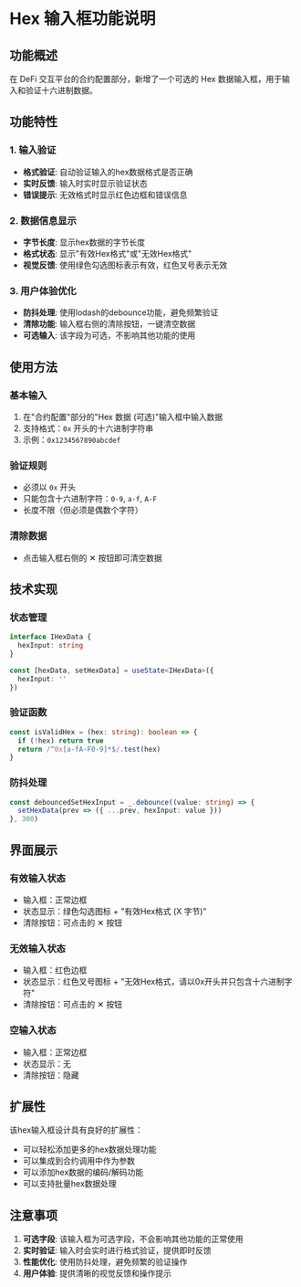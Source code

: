 # Hex 输入框功能说明

## 功能概述

在 DeFi 交互平台的合约配置部分，新增了一个可选的 Hex 数据输入框，用于输入和验证十六进制数据。

## 功能特性

### 1. 输入验证
- **格式验证**: 自动验证输入的hex数据格式是否正确
- **实时反馈**: 输入时实时显示验证状态
- **错误提示**: 无效格式时显示红色边框和错误信息

### 2. 数据信息显示
- **字节长度**: 显示hex数据的字节长度
- **格式状态**: 显示"有效Hex格式"或"无效Hex格式"
- **视觉反馈**: 使用绿色勾选图标表示有效，红色叉号表示无效

### 3. 用户体验优化
- **防抖处理**: 使用lodash的debounce功能，避免频繁验证
- **清除功能**: 输入框右侧的清除按钮，一键清空数据
- **可选输入**: 该字段为可选，不影响其他功能的使用

## 使用方法

### 基本输入
1. 在"合约配置"部分的"Hex 数据 (可选)"输入框中输入数据
2. 支持格式：`0x` 开头的十六进制字符串
3. 示例：`0x1234567890abcdef`

### 验证规则
- 必须以 `0x` 开头
- 只能包含十六进制字符：`0-9`, `a-f`, `A-F`
- 长度不限（但必须是偶数个字符）

### 清除数据
- 点击输入框右侧的 ✕ 按钮即可清空数据

## 技术实现

### 状态管理
```typescript
interface IHexData {
  hexInput: string
}

const [hexData, setHexData] = useState<IHexData>({
  hexInput: ''
})
```

### 验证函数
```typescript
const isValidHex = (hex: string): boolean => {
  if (!hex) return true
  return /^0x[a-fA-F0-9]*$/.test(hex)
}
```

### 防抖处理
```typescript
const debouncedSetHexInput = _.debounce((value: string) => {
  setHexData(prev => ({ ...prev, hexInput: value }))
}, 300)
```

## 界面展示

### 有效输入状态
- 输入框：正常边框
- 状态显示：绿色勾选图标 + "有效Hex格式 (X 字节)"
- 清除按钮：可点击的 ✕ 按钮

### 无效输入状态
- 输入框：红色边框
- 状态显示：红色叉号图标 + "无效Hex格式，请以0x开头并只包含十六进制字符"
- 清除按钮：可点击的 ✕ 按钮

### 空输入状态
- 输入框：正常边框
- 状态显示：无
- 清除按钮：隐藏

## 扩展性

该hex输入框设计具有良好的扩展性：
- 可以轻松添加更多的hex数据处理功能
- 可以集成到合约调用中作为参数
- 可以添加hex数据的编码/解码功能
- 可以支持批量hex数据处理

## 注意事项

1. **可选字段**: 该输入框为可选字段，不会影响其他功能的正常使用
2. **实时验证**: 输入时会实时进行格式验证，提供即时反馈
3. **性能优化**: 使用防抖处理，避免频繁的验证操作
4. **用户体验**: 提供清晰的视觉反馈和操作提示

